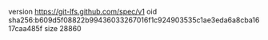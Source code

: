 version https://git-lfs.github.com/spec/v1
oid sha256:b609d5f08822b99436033267016f1c924903535c1ae3eda6a8cba1617caa485f
size 28860
